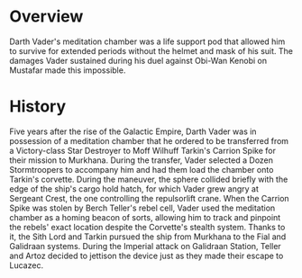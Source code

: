 # Overview
Darth Vader's meditation chamber was a life support pod that allowed him to survive for extended periods without the helmet and mask of his suit.
The damages Vader sustained during his duel against Obi-Wan Kenobi on Mustafar made this impossible.

# History
Five years after the rise of the Galactic Empire, Darth Vader was in possession of a meditation chamber that he ordered to be transferred from a Victory-class Star Destroyer to Moff Wilhuff Tarkin's Carrion Spike for their mission to Murkhana.
During the transfer, Vader selected a Dozen Stormtroopers to accompany him and had them load the chamber onto Tarkin's corvette.
During the maneuver, the sphere collided briefly with the edge of the ship's cargo hold hatch, for which Vader grew angry at Sergeant Crest, the one controlling the repulsorlift crane.
When the Carrion Spike was stolen by Berch Teller's rebel cell, Vader used the meditation chamber as a homing beacon of sorts, allowing him to track and pinpoint the rebels' exact location despite the Corvette's stealth system.
Thanks to it, the Sith Lord and Tarkin pursued the ship from Murkhana to the Fial and Galidraan systems.
During the Imperial attack on Galidraan Station, Teller and Artoz decided to jettison the device just as they made their escape to Lucazec.